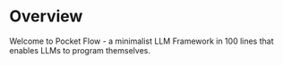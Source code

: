 # Overview

Welcome to Pocket Flow - a minimalist LLM Framework in 100 lines that enables LLMs to program themselves.
